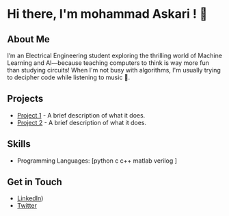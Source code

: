 # Hi there, I'm mohammad Askari ! 👋

## About Me
I’m an Electrical Engineering student exploring the thrilling world of Machine Learning and AI—because teaching computers to think is way more fun than studying circuits! When I'm not busy with algorithms, I'm usually trying to decipher code while listening to music 🤠.
## Projects
- [Project 1](link_to_project) - A brief description of what it does.
- [Project 2](link_to_project) - A brief description of what it does.

## Skills
- Programming Languages: [python c c++ matlab verilog ]

## Get in Touch
- [LinkedIn](https://www.linkedin.com/in/mohammad-askari-000a8619a/))
- [Twitter](x.com\inmohammade)


